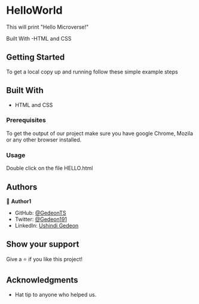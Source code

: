 # HelloWorld
This will print "Hello Microverse!"

Built With
-HTML and CSS

## Getting Started



To get a local copy up and running follow these simple example steps


## Built With

- HTML and CSS


### Prerequisites

To get the output of our project make sure you have google Chrome, Mozila or any other browser installed.


### Usage
Double click on the file HELLO.html




## Authors

👤 **Author1**

- GitHub: [@GedeonTS](https://github.com/GedeonTS)
- Twitter: [@Gedeon191](https://twitter.com/Gedeon191)
- LinkedIn: [Ushindi Gedeon](https://linkedin.com/in/ushindi-gedeon-73032a228)



## Show your support

Give a ⭐️ if you like this project!

## Acknowledgments

- Hat tip to anyone who helped us.

